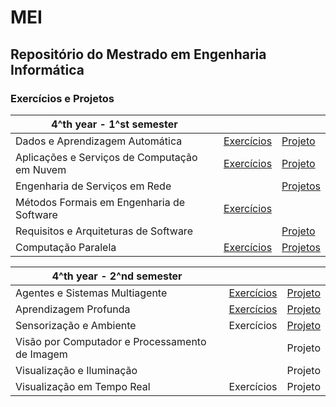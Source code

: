 # MEI

## Repositório do Mestrado em Engenharia Informática


### Exercícios e Projetos

| 4^th year - 1^st semester |    |    |
| --- | --- | --- |
| Dados e Aprendizagem Automática | [Exercícios](https://github.com/Laura-Rodrigues/MEI/tree/main/DAA) | [Projeto](https://github.com/Laura-Rodrigues/TP_DAA) | 
| Aplicações e Serviços de Computação em Nuvem | [Exercícios](https://github.com/Laura-Rodrigues/MEI/tree/main/ASCN) | [Projeto](https://github.com/Laura-Rodrigues/ASCN-Grupo16) |
| Engenharia de Serviços em Rede |    | [Projetos](https://github.com/Laura-Rodrigues/MEI/tree/main/ESR/esr-tp) |
| Métodos Formais em Engenharia de Software | [Exercícios](https://github.com/Laura-Rodrigues/MEI/tree/main/MFES) |    |
| Requisitos e Arquiteturas de Software |    | [Projeto](https://github.com/Laura-Rodrigues/RASBET) |
| Computação Paralela | [Exercícios](https://github.com/Laura-Rodrigues/MEI/tree/main/CP) | [Projetos](https://github.com/Laura-Rodrigues/Parallel_Computing_CP) |


| 4^th year - 2^nd semester |    |    |
| --- | --- | --- |
| Agentes e Sistemas Multiagente | [Exercícios](https://github.com/Laura-Rodrigues/MEI/tree/main/ASMa) | [Projeto](https://github.com/edumagalhaes10/ASMa_TP) | 
| Aprendizagem Profunda | [Exercícios](https://github.com/Laura-Rodrigues/MEI/tree/main/AP) | [Projeto](https://github.com/Laura-Rodrigues/AP) |
| Sensorização e Ambiente | Exercícios | [Projeto](https://github.com/Laura-Rodrigues/SA) |
| Visão por Computador e Processamento de Imagem |    | Projeto |
| Visualização e Iluminação |    | Projeto |
| Visualização em Tempo Real | Exercícios | Projeto |


